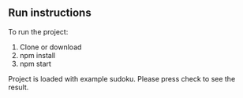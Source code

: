 ## Run instructions
To run the project:
1. Clone or download
2. npm install
3. npm start

Project is loaded with example sudoku.
Please press check to see the result.
